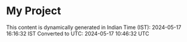# My Project

This content is dynamically generated in Indian Time (IST): 2024-05-17 16:16:32 IST
Converted to UTC: 2024-05-17 10:46:32 UTC
